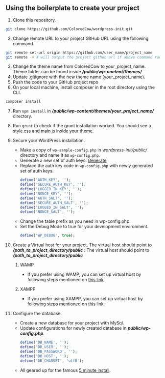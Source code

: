 ## Using the boilerplate to create your project
1. Clone this repository.
```sh
git clone https://github.com/ColoredCow/wordpress-init.git
```
2. Change remote URL to your project GitHub URL using the following command.
```sh
git remote set-url origin https://github.com/user_name/project_name
git remote -v # will output the project github url if above command ran successfully
```
3. Change the theme name from ColoredCow to your_project_name. Theme folder can be found inside ***/public/wp-content/themes/***
4. Update .gitignore with the new theme name (your_project_name).
5. Push the code to your GitHub project repo
6. On your local machine, install composer in the root directory using the CLI.
```sh
composer install
```
7. Run `npm install` in ***/public/wp-content/themes/your_project_name/*** directory.
8. Run `grunt` to check if the grunt installation worked. You should see a style.css and main.js inside your theme.
9. Secure your WordPress installation.
   * Make a copy of `wp-sample-config.php` in *wordpress-init/public/* directory and name it as `wp-config.php`.
   * Generate a new set of auth keys. [Generate](https://api.wordpress.org/secret-key/1.1/salt/)
   * Replace the auth key code in `wp-config.php` with newly generated set of auth keys.
      ```php
      define('AUTH_KEY', '');
      define('SECURE_AUTH_KEY', '');
      define('LOGGED_IN_KEY', '');
      define('NONCE_KEY', '');
      define('AUTH_SALT', '');
      define('SECURE_AUTH_SALT', '');
      define('LOGGED_IN_SALT', '');
      define('NONCE_SALT', '');
      ```
   * Change the table prefix as you need in wp-config.php.
   * Set the Debug Mode to true for your development environment.
      ```php
      define('WP_DEBUG', true);
      ```
10. Create a Virtual host for your project. The virtual host should point to ***/path_to_project_directory/public*** :
   The virtual host should point to ***/path_to_project_directory/public***
      1. WAMP
         - If you prefer using WAMP, you can set up virtual host by following steps mentioned on [this link](https://stackoverflow.com/questions/22217386/how-to-setup-virtual-host-using-wamp-server-properly).
      
      2. XAMPP
         - If you prefer using XAMPP, you can set up virtual host by following steps mentioned on [this link](https://github.com/ColoredCow/resources/blob/master/virtualhost/WINDOWS.md).

7. Configure the database.
   * Create a new database for your project with MySql.
   * Update configurations for newly created database in ***public/wp-config.php***.
      ```php
      define('DB_NAME', '');
      define('DB_USER', '');
      define('DB_PASSWORD', '');
      define('DB_HOST', '');
      define('DB_CHARSET', 'utf8');
      ```
   * All geared up for the famous [5 minute install](https://wordpress.org/support/article/how-to-install-wordpress/). 